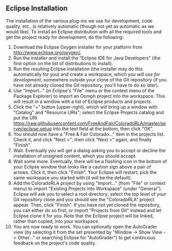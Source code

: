 Eclipse Installation
--------------------

The installation of the various plug-ins we use for development,
code quality, etc., is relatively automatic (though not yet as automatic as
we would like). To install an Eclipse distribution with all the required
tools and get the project ready for development, do the following:

  1. Download the Eclipse Oxygen installer for your platform from
  http://www.eclipse.org/oxygen/.
  2. Run the installer and install the "Eclipse IDE for Java Developers"
  (the first option on the list of distributions to install).
  3. Run the resulting Eclipse installation (the installer may do this
  automatically for you) and create a workspace, *which you will use for
  development*, somewhere outside your clone of the Git repository (if you
  have not already cloned the Git repository, you'll have to do so later).
  4. Use "Import..." (in Eclipse's "File" menu or the context menu of the Package Explorer) to import an Oomph project into the workspace. This will result in a window with a list of Eclipse products and projects.
  5. Click the "+" button (upper-right), which will bring up a window with "Catalog" and "Resource URIs"; select the Eclipse Projects catalog and put the URI
  https://raw.githubusercontent.com/FreeAndFair/ColoradoRLA/master/server/eclipse.setup
  into the text field at the bottom, then click "OK".
  6. You should now have a "Free & Fair Colorado..." item in the projects
  list. Check it, and click "Next >"; then click "Next >" again, and
  finally "Finish".
  7. Wait. Eventually you will get a dialog asking you to accept or
  decline the installation of unsigned content, which you should accept.
  8. Wait some more. Eventually, there will be a flashing icon in the
  bottom of your Eclipse window that looks like a caution sign above a
  pair of arrows. Click it, then click "Finish". Your Eclipse will restart;
  pick the same workspace you started with (it will be the default).
  10. Add the ColoradoRLA project by using "Import..." (from "File" or
  context menu) to import "Existing Projects into Workspace" (under
  "General"). Eclipse will ask you to select a root directory; select the
  top level of your Git repository clone and you should see the
  "ColoradoRLA" project appear. Then, click "Finish". If you have not yet cloned the repository, you can either do so first, or import "Projects
  from Git" instead and let Eclipse clone it for you. Note that the
  Eclipse project will be linked, rather than copied, into your workspace.
  11. You are now ready to work. You can optionally open the AutoGrader
  view (by selecting it from the set presented by "Window -> Show View ->
  Other..." or searching Eclipse for "AutoGrader") to get continuous
  feedback on the project's code quality.
